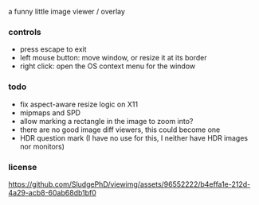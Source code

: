 a funny little image viewer / overlay

### controls

- press escape to exit
- left mouse button: move window, or resize it at its border
- right click: open the OS context menu for the window

### todo

- fix aspect-aware resize logic on X11
- mipmaps and SPD
- allow marking a rectangle in the image to zoom into?
- there are no good image diff viewers, this could become one
- HDR question mark (I have no use for this, I neither have HDR images nor monitors)

### license

https://github.com/SludgePhD/viewimg/assets/96552222/b4effa1e-212d-4a29-acb8-60ab68db1bf0
